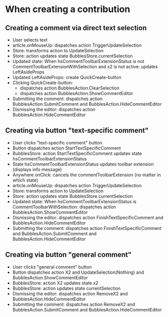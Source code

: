 # When creating a contribution


## Creating a comment via direct text selection

- User selects text
- article.onMouseUp: dispatches action TriggerUpdateSelection
- Store: transforms action to UpdateSelection
- Store: action updates state BubblesStore.currentSelection
- Updated state: When hsCommentToolbarExtensionStatus is not CommentToolbarExtensionWithSelection and x2 is not active: updates LeftAsideProps
- Updated LeftAsideProps: create QuickCreate-button
- Clicking QuickCreate-button:
   - dispatches action BubblesAction.ClearSelection
   - dispatches action BubblesAction.ShowCommentEditor
- Submitting the comment: dispatches action BubblesAction.SubmitComment and BubblesAction.HideCommentEditor
- Dismissing the editor: dispatches action BubblesAction.HideCommentEditor


## Creating via button "text-specific comment"

- User clicks "text-specific comment" button
- Button dispatches action StartTextSpecificComment
- BubblesStore: action StartTextSpecificComment updates state hsCommentToolbarExtensionStatus
- State hsCommentToolbarExtensionStatus updates toolbar extension (displays info message)
- Anywhere onClick: cancels the commentToolbarExtension (no matter in which state)
- article.onMouseUp: dispatches action TriggerUpdateSelection
- Store: transforms action to UpdateSelection
- Store: action updates state BubblesStore.currentSelection
- Updated state: When hsCommentToolbarExtensionStatus is CommentToolbarWithSelection: dispatches action BubblesAction.ShowCommentEditor
- Dismissing the editor: dispatches action FinishTextSpecificComment and BubblesAction.HideCommentEditor
- Submitting the comment: dispatches action FinishTextSpecificComment and BubblesAction.SubmitComment and BubblesAction.HideCommentEditor


## Creating via button "general comment"

- User clicks "general comment" button
- Button dispatches action X2 and UpdateSelection(Nothing) and BubblesAction.ShowCommentEditor
- BubblesStore: action X2 updates state x2
- BubblesStore: action updates state currentSelection
- Dismissing the editor: dispatches action RemoveX2 and BubblesAction.HideCommentEditor
- Submitting the comment: dispatches action RemoveX2 and BubblesAction.SubmitComment and BubblesAction.HideCommentEditor
